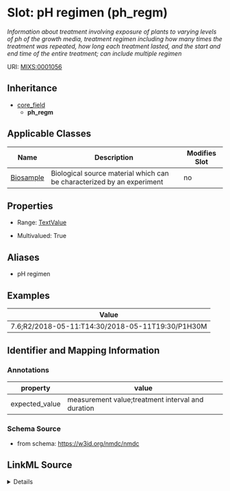 # Slot: pH regimen (ph_regm)


_Information about treatment involving exposure of plants to varying levels of ph of the growth media, treatment regimen including how many times the treatment was repeated, how long each treatment lasted, and the start and end time of the entire treatment; can include multiple regimen_



URI: [MIXS:0001056](https://w3id.org/mixs/0001056)




## Inheritance

* [core_field](core_field.md)
    * **ph_regm**





## Applicable Classes

| Name | Description | Modifies Slot |
| --- | --- | --- |
[Biosample](Biosample.md) | Biological source material which can be characterized by an experiment |  no  |







## Properties

* Range: [TextValue](TextValue.md)

* Multivalued: True



## Aliases


* pH regimen




## Examples

| Value |
| --- |
| 7.6;R2/2018-05-11:T14:30/2018-05-11T19:30/P1H30M |

## Identifier and Mapping Information





### Annotations

| property | value |
| --- | --- |
| expected_value | measurement value;treatment interval and duration || occurrence | m |



### Schema Source


* from schema: https://w3id.org/nmdc/nmdc




## LinkML Source

<details>
```yaml
name: ph_regm
annotations:
  expected_value:
    tag: expected_value
    value: measurement value;treatment interval and duration
  occurrence:
    tag: occurrence
    value: m
description: Information about treatment involving exposure of plants to varying levels
  of ph of the growth media, treatment regimen including how many times the treatment
  was repeated, how long each treatment lasted, and the start and end time of the
  entire treatment; can include multiple regimen
title: pH regimen
examples:
- value: 7.6;R2/2018-05-11:T14:30/2018-05-11T19:30/P1H30M
from_schema: https://w3id.org/nmdc/nmdc
aliases:
- pH regimen
rank: 1000
is_a: core field
string_serialization: '{float};{Rn/start_time/end_time/duration}'
slot_uri: MIXS:0001056
multivalued: true
alias: ph_regm
domain_of:
- Biosample
range: TextValue

```
</details>